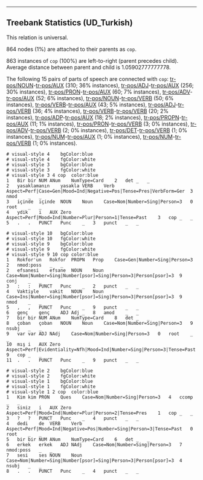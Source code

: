 

--------------------------------------------------------------------------------

## Treebank Statistics (UD_Turkish)

This relation is universal.

864 nodes (1%) are attached to their parents as `cop`.

863 instances of `cop` (100%) are left-to-right (parent precedes child).
Average distance between parent and child is 1.05902777777778.

The following 15 pairs of parts of speech are connected with `cop`: [tr-pos/NOUN]()-[tr-pos/AUX]() (310; 36% instances), [tr-pos/ADJ]()-[tr-pos/AUX]() (256; 30% instances), [tr-pos/PRON]()-[tr-pos/AUX]() (60; 7% instances), [tr-pos/ADV]()-[tr-pos/AUX]() (52; 6% instances), [tr-pos/NOUN]()-[tr-pos/VERB]() (50; 6% instances), [tr-pos/VERB]()-[tr-pos/AUX]() (43; 5% instances), [tr-pos/ADJ]()-[tr-pos/VERB]() (36; 4% instances), [tr-pos/VERB]()-[tr-pos/VERB]() (20; 2% instances), [tr-pos/ADP]()-[tr-pos/AUX]() (18; 2% instances), [tr-pos/PROPN]()-[tr-pos/AUX]() (11; 1% instances), [tr-pos/PRON]()-[tr-pos/VERB]() (3; 0% instances), [tr-pos/ADV]()-[tr-pos/VERB]() (2; 0% instances), [tr-pos/DET]()-[tr-pos/VERB]() (1; 0% instances), [tr-pos/NUM]()-[tr-pos/AUX]() (1; 0% instances), [tr-pos/NUM]()-[tr-pos/VERB]() (1; 0% instances).


~~~ conllu
# visual-style 4	bgColor:blue
# visual-style 4	fgColor:white
# visual-style 3	bgColor:blue
# visual-style 3	fgColor:white
# visual-style 3 4 cop	color:blue
1	Bir	bir	NUM	ANum	NumType=Card	2	det	_	_
2	yasaklamanın	yasakla	VERB	Verb	Aspect=Perf|Case=Gen|Mood=Ind|Negative=Pos|Tense=Pres|VerbForm=Ger	3	nmod	_	_
3	içinde	içinde	NOUN	Noun	Case=Nom|Number=Sing|Person=3	0	root	_	_
4	ydik	i	AUX	Zero	Aspect=Perf|Mood=Ind|Number=Plur|Person=1|Tense=Past	3	cop	_	_
5	.	.	PUNCT	Punc	_	3	punct	_	_

~~~


~~~ conllu
# visual-style 10	bgColor:blue
# visual-style 10	fgColor:white
# visual-style 9	bgColor:blue
# visual-style 9	fgColor:white
# visual-style 9 10 cop	color:blue
1	Rokfor'un	Rokfor	PROPN	Prop	Case=Gen|Number=Sing|Person=3	2	nmod:poss	_	_
2	efsanesi	efsane	NOUN	Noun	Case=Nom|Number=Sing|Number[psor]=Sing|Person=3|Person[psor]=3	9	conj	_	_
3	:	:	PUNCT	Punc	_	2	punct	_	_
4	Vaktiyle	vakit	NOUN	Noun	Case=Ins|Number=Sing|Number[psor]=Sing|Person=3|Person[psor]=3	9	nmod	_	_
5	,	,	PUNCT	Punc	_	9	punct	_	_
6	genç	genç	ADJ	Adj	_	8	amod	_	_
7	bir	bir	NUM	ANum	NumType=Card	8	det	_	_
8	çoban	çoban	NOUN	Noun	Case=Nom|Number=Sing|Person=3	9	nsubj	_	_
9	var	var	ADJ	NAdj	Case=Nom|Number=Sing|Person=3	0	root	_	_
10	mış	i	AUX	Zero	Aspect=Perf|Evidentiality=Nfh|Mood=Ind|Number=Sing|Person=3|Tense=Past	9	cop	_	_
11	.	.	PUNCT	Punc	_	9	punct	_	_

~~~


~~~ conllu
# visual-style 2	bgColor:blue
# visual-style 2	fgColor:white
# visual-style 1	bgColor:blue
# visual-style 1	fgColor:white
# visual-style 1 2 cop	color:blue
1	Kim	kim	PRON	Ques	Case=Nom|Number=Sing|Person=3	4	ccomp	_	_
2	siniz	i	AUX	Zero	Aspect=Perf|Mood=Ind|Number=Plur|Person=2|Tense=Pres	1	cop	_	_
3	?	?	PUNCT	Punc	_	4	punct	_	_
4	dedi	de	VERB	Verb	Aspect=Perf|Mood=Ind|Negative=Pos|Number=Sing|Person=3|Tense=Past	0	root	_	_
5	bir	bir	NUM	ANum	NumType=Card	6	det	_	_
6	erkek	erkek	ADJ	NAdj	Case=Nom|Number=Sing|Person=3	7	nmod:poss	_	_
7	sesi	ses	NOUN	Noun	Case=Nom|Number=Sing|Number[psor]=Sing|Person=3|Person[psor]=3	4	nsubj	_	_
8	.	.	PUNCT	Punc	_	4	punct	_	_

~~~


